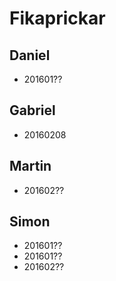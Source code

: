 # Fikaprickar

## Daniel
* 201601??

## Gabriel
* 20160208

## Martin
* 201602??

## Simon
* 201601??
* 201601??
* 201602??
